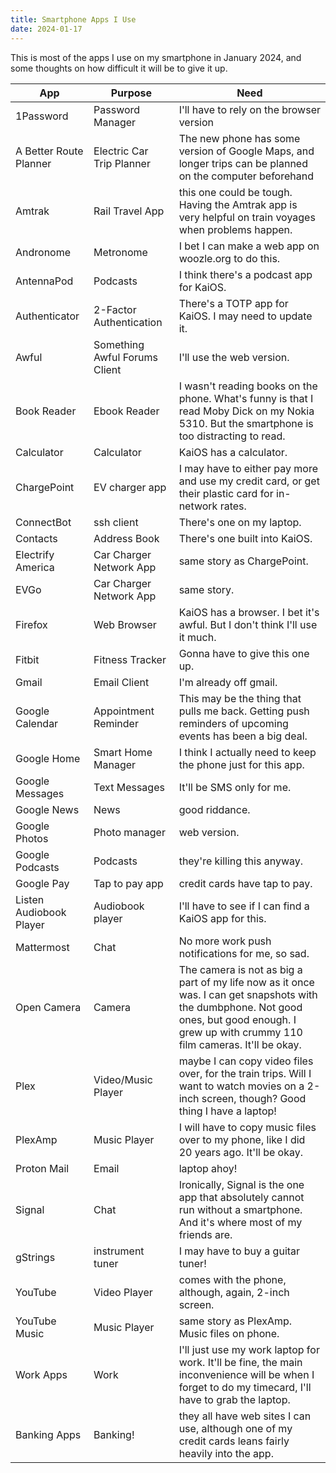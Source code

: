 ```yaml
---
title: Smartphone Apps I Use
date: 2024-01-17
---
```


This is most of the apps I use on my smartphone in January 2024,
and some thoughts on how difficult it will be to give it up.

| App | Purpose | Need |
| --- | --- | --- |
| 1Password | Password Manager | I'll have to rely on the browser version
| A Better Route Planner | Electric Car Trip Planner | The new phone has some version of Google Maps, and longer trips can be planned on the computer beforehand
| Amtrak | Rail Travel App | this one could be tough. Having the Amtrak app is very helpful on train voyages when problems happen.
| Andronome | Metronome | I bet I can make a web app on woozle.org to do this.
| AntennaPod | Podcasts | I think there's a podcast app for KaiOS.
| Authenticator | 2-Factor Authentication | There's a TOTP app for KaiOS. I may need to update it.
| Awful | Something Awful Forums Client | I'll use the web version.
| Book Reader | Ebook Reader | I wasn't reading books on the phone. What's funny is that I read Moby Dick on my Nokia 5310. But the smartphone is too distracting to read.
| Calculator | Calculator | KaiOS has a calculator.
| ChargePoint | EV charger app | I may have to either pay more and use my credit card, or get their plastic card for in-network rates.
| ConnectBot | ssh client | There's one on my laptop.
| Contacts | Address Book | There's one built into KaiOS.
| Electrify America | Car Charger Network App | same story as ChargePoint.
| EVGo | Car Charger Network App | same story.
| Firefox | Web Browser | KaiOS has a browser. I bet it's awful. But I don't think I'll use it much.
| Fitbit | Fitness Tracker | Gonna have to give this one up.
| Gmail | Email Client | I'm already off gmail.
| Google Calendar| Appointment Reminder | This may be the thing that pulls me back. Getting push reminders of upcoming events has been a big deal.
| Google Home | Smart Home Manager | I think I actually need to keep the phone just for this app.
| Google Messages | Text Messages | It'll be SMS only for me.
| Google News | News | good riddance.
| Google Photos | Photo manager | web version.
| Google Podcasts | Podcasts | they're killing this anyway.
| Google Pay | Tap to pay app | credit cards have tap to pay.
| Listen Audiobook Player | Audiobook player | I'll have to see if I can find a KaiOS app for this.
| Mattermost | Chat | No more work push notifications for me, so sad.
| Open Camera | Camera | The camera is not as big a part of my life now as it once was.  I can get snapshots with the dumbphone. Not good ones, but good enough. I grew up with crummy 110 film cameras. It'll be okay.
| Plex | Video/Music Player | maybe I can copy video files over, for the train trips. Will I want to watch movies on a 2-inch screen, though? Good thing I have a laptop!
| PlexAmp | Music Player | I will have to copy music files over to my phone, like I did 20 years ago. It'll be okay.
| Proton Mail | Email | laptop ahoy!
| Signal | Chat | Ironically, Signal is the one app that absolutely cannot run without a smartphone. And it's where most of my friends are.
| gStrings | instrument tuner | I may have to buy a guitar tuner!
| YouTube | Video Player | comes with the phone, although, again, 2-inch screen.
| YouTube Music | Music Player | same story as PlexAmp. Music files on phone.
| Work Apps | Work | I'll just use my work laptop for work. It'll be fine, the main inconvenience will be when I forget to do my timecard, I'll have to grab the laptop.
| Banking Apps | Banking! | they all have web sites I can use, although one of my credit cards leans fairly heavily into the app.





